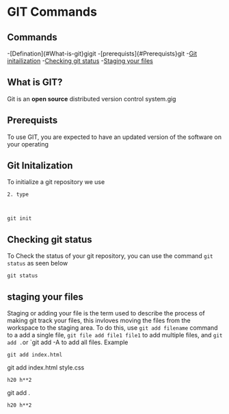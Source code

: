 # GIT Commands

## Commands
-[Defination]{#What-is-git}gigit
-[prerequists]{#Prerequists}git
-[Git initailization](#git-initalization)
-[Checking git status](#checking-git-status)
-[Staging your files](#staging-your-files)


## What is GIT?
Git is an **open source** distributed
version control system.gig

## Prerequists
To use GIT, you are expected to have
 an updated version of the software 
 on your operating

 ## Git Initalization
 To initialize a git repository we use
```
2. type



git init
```

## Checking git status
To Check the status of your git repository,  you can use the command `git status` as seen below
```
git status
```

## staging your files 
Staging or adding your file is the term used to describe the process of making git track your files, this invloves moving the files from the workspace to the staging area. To do this, use `git add filename` command to a add a single file, `git file add file1 file1` to add multiple files, and `git add .`or `git add -A to add all files. Example
```
git add index.html
```
git add index.html style.css
```
h20 h**2
```
git add .

```
h20 h**2
